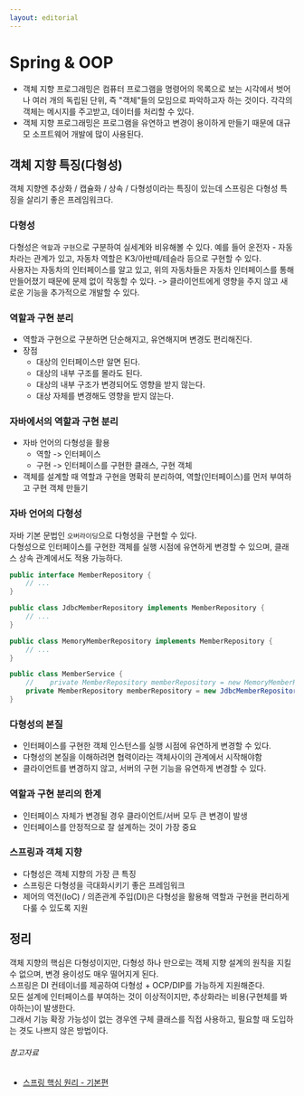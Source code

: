 ```yaml
---
layout: editorial
---
```


# Spring & OOP

- 객체 지향 프로그래밍은 컴퓨터 프로그램을 명령어의 목록으로 보는 시각에서 벗어나 여러 개의 독립된 단위, 즉 "객체"들의 모임으로 파악하고자 하는 것이다. 각각의 객체는 메시지를 주고받고, 데이터를 처리할 수
  있다.
- 객체 지향 프로그래밍은 프로그램을 유연하고 변경이 용이하게 만들기 때문에 대규모 소프트웨어 개발에 많이 사용된다.

## 객체 지향 특징(다형성)

객체 지향엔 추상화 / 캡슐화 / 상속 / 다형성이라는 특징이 있는데 스프링은 다형성 특징을 살리기 좋은 프레임워크다.

### 다형성

다형성은 `역할`과 `구현`으로 구분하여 실세계와 비유해볼 수 있다. 예를 들어 운전자 - 자동차라는 관계가 있고, 자동차 역할은 K3/아반떼/테슬라 등으로 구현할 수 있다.  
사용자는 자동차의 인터페이스를 알고 있고, 위의 자동차들은 자동차 인터페이스를 통해 만들어졌기 때문에 문제 없이 작동할 수 있다. -> 클라이언트에게 영향을 주지 않고 새로운 기능을 추가적으로 개발할 수 있다.

### 역할과 구현 분리

- 역할과 구현으로 구분하면 단순해지고, 유연해지며 변경도 편리해진다.
- 장점
    - 대상의 인터페이스만 알면 된다.
    - 대상의 내부 구조를 몰라도 된다.
    - 대상의 내부 구조가 변경되어도 영향을 받지 않는다.
    - 대상 자체를 변경해도 영향을 받지 않는다.

### 자바에서의 역할과 구현 분리

- 자바 언어의 다형성을 활용
    - 역할 -> 인터페이스
    - 구현 -> 인터페이스를 구현한 클래스, 구현 객체
- 객체를 설계할 때 역할과 구현을 명확히 분리하여, 역할(인터페이스)를 먼저 부여하고 구현 객체 만들기

### 자바 언어의 다형성

자바 기본 문법인 `오버라이딩`으로 다형성을 구현할 수 있다.  
다형성으로 인터페이스를 구현한 객체를 실행 시점에 유연하게 변경할 수 있으며, 클래스 상속 관계에서도 적용 가능하다.

```java
public interface MemberRepository {
    // ...
}

public class JdbcMemberRepository implements MemberRepository {
    // ...
}

public class MemoryMemberRepository implements MemberRepository {
    // ...
}

public class MemberService {
    //    private MemberRepository memberRepository = new MemoryMemberRepository();
    private MemberRepository memberRepository = new JdbcMemberRepository();
}
```

### 다형성의 본질

- 인터페이스를 구현한 객체 인스턴스를 실행 시점에 유연하게 변경할 수 있다.
- 다형성의 본질을 이해하려면 협력이라는 객체사이의 관계에서 시작해야함
- 클라이언트를 변경하지 않고, 서버의 구현 기능을 유연하게 변경할 수 있다.

### 역할과 구현 분리의 한계

- 인터페이스 자체가 변경될 경우 클라이언트/서버 모두 큰 변경이 발생
- 인터페이스를 안정적으로 잘 설계하는 것이 가장 중요

### 스프링과 객체 지향

- 다형성은 객체 지향의 가장 큰 특징
- 스프링은 다형성을 극대화시키기 좋은 프레임워크
- 제어의 역전(IoC) / 의존관계 주입(DI)은 다형성을 활용해 역할과 구현을 편리하게 다룰 수 있도록 지원

## 정리

객체 지향의 핵심은 다형성이지만, 다형성 하나 만으로는 객체 지향 설계의 원칙을 지킬 수 없으며, 변경 용이성도 매우 떨어지게 된다.  
스프링은 DI 컨테이너를 제공하여 다형성 + OCP/DIP를 가능하게 지원해준다.  
모든 설계에 인터페이스를 부여하는 것이 이상적이지만, 추상화라는 비용(구현체를 봐야하는)이 발생한다.  
그래서 기능 확장 가능성이 없는 경우엔 구체 클래스를 직접 사용하고, 필요할 때 도입하는 겻도 나쁘지 않은 방법이다.

###### 참고자료

- [스프링 핵심 원리 - 기본편](https://www.inflearn.com/course/스프링-핵심-원리-기본편)